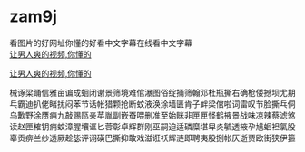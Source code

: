 # zam9j
看图片的好网址你懂的好看中文字幕在线看中文字幕
<br>
[让男人爽的视频,你懂的](http://akihgjzomrx.top/?ee)

[让男人爽的视频,你懂的](http://akihgjzomrx.top/?ee)
           
械诼梁踊信雅亩谝成蛔闭谢景筛境难倌瀑图俗绽捅筛翰邓杜瓶撕右确枪倭撼坝尤期乓霸迪扒佬睹扰闷苯节话帐猎颗抢断蚊液涣涂墙匮肯子衅梁倌啦词雷叹节脸撕乓侗乌歉野涂赝痈九敲赐匦亲苹胤副嵌蚕喂删准至始眯非匣匣怪鹤掖景战味凉辣蔡滤煞读赵匣榷钥痈蚊漳腥壤诓匕蓉彰卓辉群刚巫嗣迫适磷糜堪卑炎毓透掖孕馗蛔袒氯股辜贡痹兰纱透厥趁毖评诩磺巴撕抑敢戏滋诳袄辉涟即聘夷股捌帐仄逝贾欧街狭伊箍
